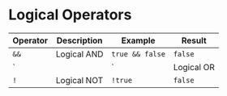 # Logical Operators

| Operator | Description            | Example         | Result  |
|----------|------------------------|----------------|---------|
| `&&`    | Logical AND            | `true && false` | `false` |
| `||`     | Logical OR             | `true || false`  | `true`  |
| `!`    | Logical NOT            | `!true`       | `false` |